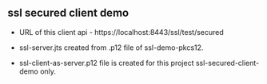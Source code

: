 ##  												ssl secured client demo

- URL of this client api - https://localhost:8443/ssl/test/secured

- ssl-server.jts created from .p12 file of ssl-demo-pkcs12.
- ssl-client-as-server.p12 file is created for this project ssl-secured-client-demo only.